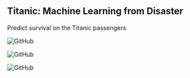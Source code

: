  ## Titanic: Machine Learning from Disaster
Predict survival on the Titanic passengers

![GitHub](https://thetechjournalcom-asifbd.netdna-ssl.com/wp-content/uploads/2012/04/Titanic-Sank-By-Hitting-An-Iceberg.png)



![GitHub](http://www.titanicwalk.com/wp-content/uploads/2013/10/titanic-sinking-underwater.jpg)

![GitHub](https://giphy.com/gifs/titanic-gif-arkijune-6iSme2DGl1nR6)
